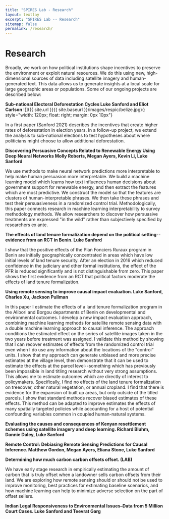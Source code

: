 ```yaml
---
title: "SPIRES Lab - Research"
layout: textlay
excerpt: "SPIRES Lab -- Research"
sitemap: false
permalink: /research/
---
```


# Research
Broadly, we work on how political institutions shape incentives to preserve the environment or exploit natural resources. We do this using new, high-dimensional sources of data including satellite imagery and human-generated text. This data allows us to generate insights at a local scale for large geographic areas or populations. Some of our ongoing projects are described below:

**Sub-national Electoral Deforestation Cycles Luke Sanford and Eliot Carlson** ![]({{ site.url }}{{ site.baseurl }}/images/respic/belize.jpg){: style="width: 120px; float: right; margin: 0px 10px"}

In a first paper (Sanford 2021) describes the incentives that create higher rates of deforestation in election years. In a follow-up project, we extend the analysis to sub-national elections to test hypotheses about where politicians might choose to allow additional deforestation.

**Discovering Persuasive Concepts Related to Renewable Energy Using Deep Neural Networks Molly Roberts, Megan Ayers, Kevin Li, Luke Sanford**

We use methods to make neural network predictions more interpretable to help make human persuasion more interpretable. We build a machine learning model which learns how text influences human decisions about government support for renewable energy, and then extract the features which are most predictive. We construct the model so that the features are clusters of human-interpretable phrases. We then take these phrases and test their persuasiveness in a randomized control trial. Methodologically, this paper connects research in machine learning interpretability to survey methodology methods. We allow researchers to discover how persuasive treatments are expressed "in the wild" rather than subjectively specified by researchers ex ante.

**The effects of land tenure formalization depend on the political setting--evidence from an RCT in Benin. Luke Sanford**

I show that the positive effects of the Plan Fonciers Ruraux program in Benin are initially geographically concentrated in areas which have low initial levels of land tenure security. After an election in 2016 which reduced confidence in the judiciary and other formal institutions, the effect of the PFR is reduced significantly and is not distinguishable from zero. This paper shows the first evidence from an RCT that political factors moderate the effects of land tenure formalization.

**Using remote sensing to improve causal impact evaluation. Luke Sanford, Charles Xu, Jackson Pullman**

In this paper I estimate the effects of a land tenure formalization program in the Alibori and Borgou departments of Benin on developmental and environmental outcomes. I develop a new impact evaluation approach, combining machine learning methods for satellite remote sensing data with a double machine learning approach to causal inference. The approach conditions the estimated effect on the series of satellite images taken in the two years before treatment was assigned. I validate this method by showing that I can recover estimates of effects from the randomized control trial even when I do use any information about the locations of the "control" units. I show that my approach can generate unbiased and more precise estimates at the village level, then demonstrate that it can be used to estimate the effects at the parcel level--something which has previously been impossible in land titling research without very strong assumptions. This allows me to estimate outcomes which are directly of interest to policymakers. Specifically, I find no effects of the land tenure formalization on treecover, other natural vegetation, or annual cropland. I find that there is evidence for the expansion of built up areas, but only outside of the titled parcels. I show that standard methods recover biased estimates of these effects. This method can be adapted to improve estimates the effects of many spatially targeted policies while accounting for a host of potential confounding variables common in coupled human-natural systems.

**Evaluating the causes and consequences of Kenyan resettlement schemes using satellite imagery and deep learning. Richard Bluhm, Dannie Daley, Luke Sanford**


**Remote Control: Debiasing Remote Sensing Predictions for Causal Inference. Matthew Gordon, Megan Ayers, Eliana Stone, Luke Sanford**


**Determining how much carbon carbon offsets offset. (LAB)**

We have early stage research in empirically estimating the amount of carbon that is truly offset when a landowner sells carbon offsets from their land. We are exploring how remote sensing should or should not be used to improve monitoring, best practices for extimating baseline scenarios, and how machine learning can help to minimize adverse selection on the part of offset sellers.


**Indian Legal Responsiveness to Environmental Issues–Data from 5 Million Court Cases. Luke Sanford and Teevrat Garg**

<!-- # Research

Our overarching goal is to explore and understand new quantum states of electronic matter on the atomic scale. To do so, we use and develop novel spectroscopic-imaging scanning tunneling microscopy (SI-STM) tools to visualize the relevant quantum mechanical degrees of freedom.

Our goal is to build instruments and develop techniques that enable us to address the questions we find most interesting. This is possible thanks also to Milan's broad background with different research themes and technologies: he learned his trade in [Seamus Davis’ SI-STM lab](http://davisgroup.lassp.cornell.edu/) and with [Felix Baumberger](http://dpmc.unige.ch/gr_baumberger/index.html), and later moved as an [ETH fellow](http://www.ethfellows.ethz.ch/) to [Andreas Wallraff’s qudev lab](http://www.qudev.ethz.ch/) where he investigated coupled cavity arrays in circuit QED. We further have group members with different background and interests, working together on physics and instrumentation.

Here are some themes and techniques that we currently work on:

**Scanning tunneling noise spectroscopy (STNS).** We have developed a novel cryogenic MHz amplifier that allows us to measure not only the average tunneling current, but also its fluctuation! This has many applications: one can detect the fluctuations of the electronic states, peculiar tunneling processes, and shot noise. We have used this instrument to discover charge trapping in the insulating layer of the cuprates, connected to the c-axis mystery, and to measure the doubling of the charge due to Andreev processes to the superfluid in a lead sample.


**Mott physics and high-temperature superconductivity.** Questions of interest include: (i), How does the Mott state collapse upon doping and how is this related to the complex phase diagram of high-temperature superconductors? (ii), What is the strange metal phase seen in correlated electron systems? Is this an exotic long-range entangled state? What is the mechanism of dissipation in that state? (iii), Why is the transition temperature in high-temperature superconductors so high? We have worked on iridates, rhodates, and cuprates.

**Nanofabricated "Smart Tips"**.
![]({{ site.url }}{{ site.baseurl }}/images/respic/SmartTip.png){: style="width: 250px; float: left; margin: 0px  10px"}
One of the  projects back from my job-proposal is to develop nanofabricated STM tips. The idea behind these “smart tips” is to use the technologies that were developed over decades in nanofabrication and make them available for scanning probe by using a nano-device instead of the traditional STM tungsten tip. One gains the flexibility of using different functionalities that are known from the fields of nanofabrication and mesoscopic physics. We are collaborating with the group Simon Groeblacher at TU Delft to realize this concept, benefitting from their unparalleled micro/nano fabrication know how.  A prototype of a smart tip is shown to the left. See publications in Microsyst Nanoeng, Nanotechnology, and PRB.

**Josephson STM.** Josephson STM has the ability to gain insight into spatial variations of the order parameter, or superfluid density. We have managed to, for the first time, use JSTM with atomic resolution on a quantum material.
We have used atomic-resolution Josephson scanning tunneling microscopy to reveal a strongly inhomogeneous superfluid in the iron-based superconductor FeTe0.55Se0.45. The results and their implications are published in Nature.

We also detected and investigated a quite particular YSR state in the same material.

**Ultra-stable SI-STM instrument.**  ![]({{ site.url }}{{ site.baseurl }}/images/respic/STMHead.png){: style="width: 250px; float: right; margin: 0px 10px"}
For SI-STM, having the most stable STM head is key. We have used finite element simulations, good choices in material science, and craftsmanship to build the most stable STM head in the world, to our knowledge. See publication in RSI.


**Strange Metals.** The strange metal phase might be the most mysterious phase of high-temperature superconductors. Here, the electrical resistivity grows linearly with temperature T in large areas of the phase diagram, with a mean free path that diminishes to a fraction of the interatomic distance. T-linear resistivity is often associated with quantum critical points and marginal-Fermi-liquid physics. In strange metals, the mystery seems to go even further: we deal with something that looks like a quantum critical phase over an extended range of the phase diagram instead of cumulating in a point. There exists no consistent theory for strange metals, leading to more adventurous new approaches including the holographic theories that use insights from gravity to explain strange metals (a recent textbook on this was written by our colleagues at Leiden University, Schalm and Zaanen).
We are part of the 'Strange Metal consortium NL' that includes the groups of Hussey, Golden, van Heumen, Zaanen, Schalm, Stoof and Vandoren. 

**Magnetic fluctuations and electron spin resonance.**
![]({{ site.url }}{{ site.baseurl }}/images/respic/SpinFluc.png){: style="width: 70%; float: center; margin: 10px"}

**Twisted bilayer graphene and other material with super-periodicities.**
We have proposed that artificial super-periodicities can lead to improved superconductivity, both because of increased density of states and because of phase space arguments (see image from our SciPost publication below). Perhaps for different reasons, twisted bilayer graphene has been shown to superconduct! We are investigate this material with the groups of Efetov, Baumberger, and van der Molen.

![]({{ site.url }}{{ site.baseurl }}/images/respic/SciPost.png){: style="width: 70%; float: center; margin: 0px"}

### ... and more.
 -->

